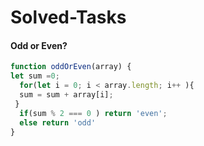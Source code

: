 # Solved-Tasks
#### Odd or Even?
````javascript
function oddOrEven(array) {
let sum =0;
  for(let i = 0; i < array.length; i++ ){
  sum = sum + array[i];
 }
  if(sum % 2 === 0 ) return 'even';
  else return 'odd' 
}
````











